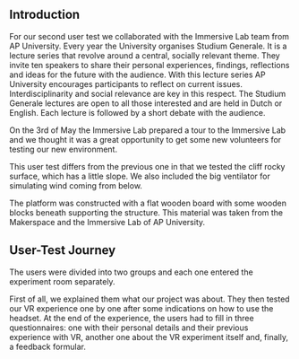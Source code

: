 ## Introduction
For our second user test we collaborated with the Immersive Lab team from AP University. Every year the University organises Studium Generale. It is a lecture series that revolve around a central, socially relevant theme. They invite ten speakers to share their personal experiences, findings, reflections and ideas for the future with the audience. With this lecture series AP University encourages participants to reflect on current issues. Interdisciplinarity and social relevance are key in this respect. The Studium Generale lectures are open to all those interested and are held in Dutch or English. Each lecture is followed by a short debate with the audience.

On the 3rd of May the Immersive Lab prepared a tour to the Immersive Lab and we thought it was a great opportunity to get some new volunteers for testing our new environment. 

This user test differs from the previous one in that we tested the cliff rocky surface, which has a little slope. We also included the big ventilator for simulating wind coming from below.

The platform was constructed with a flat wooden board with some wooden blocks beneath supporting the structure. This material was taken from the Makerspace and the Immersive Lab of AP University.

## User-Test Journey
The users were divided into two groups and each one entered the experiment room separately. 

First of all, we explained them what our project was about. They then tested our VR experience one by one after some indications on how to use the headset. At the end of the experience, the users had to fill in three questionnaires: one with their personal details and their previous experience with VR, another one about the VR experiment itself and, finally, a feedback formular. 